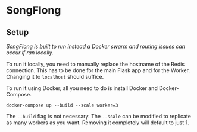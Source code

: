 # SongFlong

## Setup
*SongFlong is built to run instead a Docker swarm and routing issues can occur if ran locally.*

To run it locally, you need to manually replace the hostname of the Redis connection. This has to be done for the main Flask app and for the Worker. Changing it to `localhost` should suffice.

To run it using Docker, all you need to do is install Docker and Docker-Compose.
```
docker-compose up --build --scale worker=3
```

The `--build` flag is not necessary.
The `--scale` can be modified to replicate as many workers as you want. Removing it completely will default to just 1.